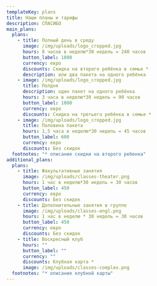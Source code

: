 ```yaml
---
templateKey: plans
title: Наши планы и тарифы
description: СПАСИБО
main_plans:
  plans:
    - title: Полный день в среду
      image: /img/uploads/logo_cropped.jpg
      hours: 8 часов в неделю*30 недель = 240 часов
      button_label: 1800
      currency: евро
      discounts: Скидка на второго ребёнка в семье *
      description: или два пакета на одного ребёнка
    - image: /img/uploads/logo_cropped.jpg
      title: Полдня
      description: один пакет на одного ребёнка
      hours: 3 часа в неделю*30 недель = 90 часов
      button_label: 1000
      currency: евро
      discounts: Скидка на третьего ребёнка в семье *
    - image: /img/uploads/logo_cropped.jpg
      title: Половина пакета
      hours: 1,5 часа в неделю*30 недель = 45 часов
      button_label: 600
      currency: евро
      discounts: Без скидок
  footnotes: "* описание скидки на второго ребенка"
additional_plans:
  plans:
    - title: Факультативные занятия
      image: /img/uploads/classes-theater.png
      hours: 1 час в неделю*30 недель = 30 часов
      button_label: 450
      currency: евро
      discounts: Без скидок
    - title: Дополнительные занятия в группе
      image: /img/uploads/classes-engl.png
      hours: 1 час в неделю * 30 недель = 30 часов
      button_label: 450
      currency: евро
      discounts: Без скидок
    - title: Воскресный клуб
      hours: ""
      button_label: ""
      currency: ""
      discounts: Клубная карта *
      image: /img/uploads/classes-complex.png
  footnotes: "* описание клубной карты"
---
```


